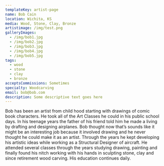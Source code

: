 ```yaml
---
templateKey: artist-page
name: Bob Cain
location: Wichita, KS
media: Wood, Stone, Clay, Bronze
artistimage: /img/test.png
galleryImages:
  - /img/bob1.jpg
  - /img/bob2.jpg
  - /img/bob3.jpg
  - /img/bob4.jpg
  - /img/bob5.jpg
tags:
  - wood
  - stone
  - clay
  - bronze
acceptsCommissions: Sometimes
specialty: Woodcarving
email: bob@bob.com
description: Some descriptive text goes here
---
```


Bob has been an artist from child hood starting with drawings of comic book characters. He took all of the Art Classes he could in his public school days. In his teenage years the father of his friend told him he made a living by drafting and designing airplanes. Bob thought now that’s sounds like it might be an interesting job because it involved drawing and he never thought he could make it as an artist. Through the years he kept developing his artistic ideas while working as a Structural Designer of aircraft. He attended several classes through the years studying drawing, painting and finally found his nitch working with his hands in sculpting stone, clay and since retirement wood carving. His education continues daily.
